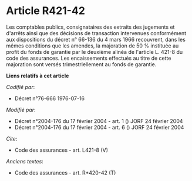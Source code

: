 # Article R421-42

Les comptables publics, consignataires des extraits des jugements et d'arrêts ainsi que des décisions de transaction
intervenues conformément aux dispositions du décret n° 66-136 du 4 mars 1966 recouvrent, dans les mêmes conditions que les
amendes, la majoration de 50 % instituée au profit du fonds de garantie par le deuxième alinéa de l'article L. 421-8 du code
des assurances. Les encaissements effectués au titre de cette majoration sont versés trimestriellement au fonds de garantie.

**Liens relatifs à cet article**

_Codifié par_:

  - Décret n°76-666 1976-07-16

_Modifié par_:

  - Décret n°2004-176 du 17 février 2004 - art. 1 () JORF 24 février 2004
  - Décret n°2004-176 du 17 février 2004 - art. 6 () JORF 24 février 2004

_Cite_:

  - Code des assurances - art. L421-8 (V)

_Anciens textes_:

  - Code des assurances - art. R*420-42 (T)

